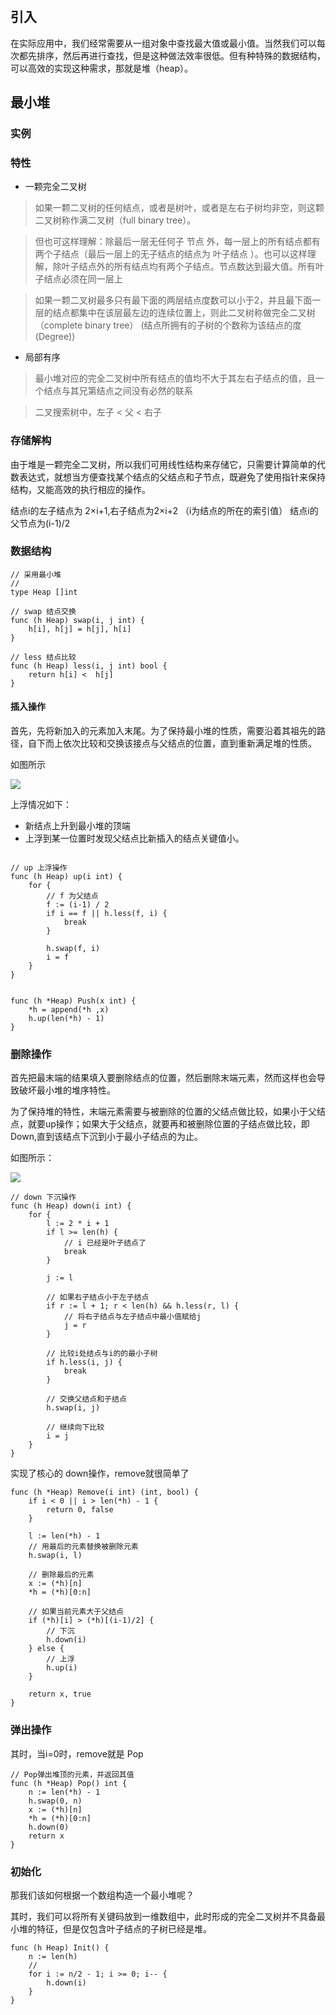 # 
## 引入
在实际应用中，我们经常需要从一组对象中查找最大值或最小值。当然我们可以每次都先排序，然后再进行查找，但是这种做法效率很低。但有种特殊的数据结构，可以高效的实现这种需求，那就是堆（heap）。

## 最小堆
### 实例
### 特性

* 一颗完全二叉树
> 如果一颗二叉树的任何结点，或者是树叶，或者是左右子树均非空，则这颗二叉树称作满二叉树（full binary tree）。

> 但也可这样理解：除最后一层无任何子 节点 外，每一层上的所有结点都有两个子结点（最后一层上的无子结点的结点为 叶子结点 ）。也可以这样理解，除叶子结点外的所有结点均有两个子结点。节点数达到最大值。所有叶子结点必须在同一层上

> 如果一颗二叉树最多只有最下面的两层结点度数可以小于2，并且最下面一层的结点都集中在该层最左边的连续位置上，则此二叉树称做完全二叉树（complete binary tree） (结点所拥有的子树的个数称为该结点的度(Degree))

* 局部有序
> 最小堆对应的完全二叉树中所有结点的值均不大于其左右子结点的值，且一个结点与其兄第结点之间没有必然的联系

> 二叉搜索树中，左子 < 父 < 右子

### 存储解构
由于堆是一颗完全二叉树，所以我们可用线性结构来存储它，只需要计算简单的代数表达式，就想当方便查找某个结点的父结点和子节点，既避免了使用指针来保持结构，又能高效的执行相应的操作。


结点i的左子结点为 2×i+1,右子结点为2×i+2 （i为结点的所在的索引值）
结点i的父节点为(i-1)/2


### 数据结构

```golang
// 采用最小堆
// 
type Heap []int

// swap 结点交换
func (h Heap) swap(i, j int) {
    h[i], h[j] = h[j], h[i]
}

// less 结点比较
func (h Heap) less(i, j int) bool {
    return h[i] <  h[j]
}
```

#### 插入操作

首先，先将新加入的元素加入末尾。为了保持最小堆的性质，需要沿着其祖先的路径，自下而上依次比较和交换该接点与父结点的位置，直到重新满足堆的性质。

如图所示

![](https://img2018.cnblogs.com/blog/1459179/201911/1459179-20191128102922596-781849710.png)

上浮情况如下：
* 新结点上升到最小堆的顶端
* 上浮到某一位置时发现父结点比新插入的结点关键值小。

```golang

// up 上浮操作
func (h Heap) up(i int) {
    for {
        // f 为父结点
        f := (i-1) / 2
        if i == f || h.less(f, i) {
            break
        }

        h.swap(f, i)
        i = f
    }
}


func (h *Heap) Push(x int) {
    *h = append(*h ,x)
    h.up(len(*h) - 1)
}
```

### 删除操作
首先把最末端的结果填入要删除结点的位置，然后删除末端元素，然而这样也会导致破坏最小堆的堆序特性。

为了保持堆的特性，末端元素需要与被删除的位置的父结点做比较，如果小于父结点，就要up操作；如果大于父结点，就要再和被删除位置的子结点做比较，即Down,直到该结点下沉到小于最小子结点的为止。

如图所示：

![](https://img2018.cnblogs.com/blog/1459179/201911/1459179-20191128101641309-1508208201.png) 

```golang
// down 下沉操作
func (h Heap) down(i int) {
    for {
        l := 2 * i + 1
        if l >= len(h) {
            // i 已经是叶子结点了
            break 
        }

        j := l

        // 如果右子结点小于左子结点
        if r := l + 1; r < len(h) && h.less(r, l) {
            // 将右子结点与左子结点中最小值赋给j
            j = r
        }
        
        // 比较i处结点与i的的最小子树
        if h.less(i, j) {
            break
        }

        // 交换父结点和子结点
        h.swap(i, j)
        
        // 继续向下比较
        i = j
    }
}
```

实现了核心的 down操作，remove就很简单了

```golang
func (h *Heap) Remove(i int) (int, bool) {
    if i < 0 || i > len(*h) - 1 {
        return 0, false
    }

    l := len(*h) - 1
    // 用最后的元素替换被删除元素
    h.swap(i, l)

    // 删除最后的元素
    x := (*h)[n]
    *h = (*h)[0:n]

    // 如果当前元素大于父结点
    if (*h)[i] > (*h)[(i-1)/2] {
        // 下沉
        h.down(i)
    } else {
        // 上浮
        h.up(i)
    }

    return x, true
}
```

### 弹出操作

其时，当i=0时，remove就是 Pop
```golang
// Pop弹出堆顶的元素，并返回其值
func (h *Heap) Pop() int {
    n := len(*h) - 1
    h.swap(0, n) 
    x := (*h)[n]
    *h = (*h)[0:n]
    h.down(0)
    return x
}
```

### 初始化
那我们该如何根据一个数组构造一个最小堆呢？

其时，我们可以将所有关键码放到一维数组中，此时形成的完全二叉树并不具备最小堆的特征，但是仅包含叶子结点的子树已经是堆。

```golang
func (h Heap) Init() {
    n := len(h)
    // 
    for i := n/2 - 1; i >= 0; i-- {
        h.down(i)
    }
}
```